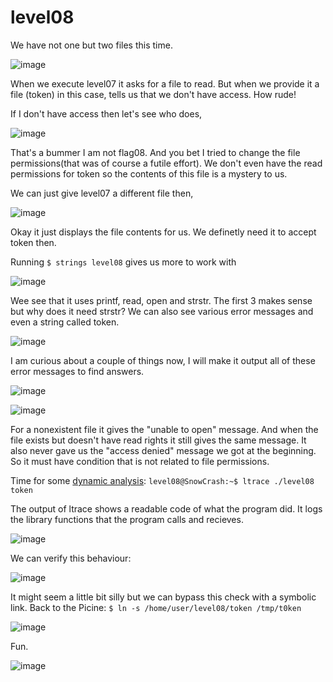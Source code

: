 # level08
We have not one but two files this time.

![image](https://github.com/user-attachments/assets/0f51ad1d-7c4b-4a1d-8210-33f0ade20606)

When we execute level07 it asks for a file to read. But when we provide it a file (token) in this case, tells us that we don't have access. How rude!

If I don't have access then let's see who does,

![image](https://github.com/user-attachments/assets/4fecdfd8-e6f4-4ceb-9f4e-5c60d7066221)

That's a bummer I am not flag08. And you bet I tried to change the file permissions(that was of course a futile effort). We don't even have the read permissions for token so the contents of this file is a mystery to us.

We can just give level07 a different file then,

![image](https://github.com/user-attachments/assets/896750d1-dd2c-4dd6-8b61-e04e0dd44a54)

Okay it just displays the file contents for us. We definetly need it to accept token then.

Running `$ strings level08` gives us more to work with

![image](https://github.com/user-attachments/assets/de05e8b0-b144-4f5b-99fa-09e5ab385ae4)

Wee see that it uses printf, read, open and strstr. The first 3 makes sense but why does it need strstr? We can also see various error messages and even a string called token.

![image](https://github.com/user-attachments/assets/3a6df06c-642d-416d-b47a-08644da20203)

I am curious about a couple of things now, I will make it output all of these error messages to find answers.

![image](https://github.com/user-attachments/assets/ff73443b-d383-4857-97b4-b7bbcfe00a54)

![image](https://github.com/user-attachments/assets/0807852f-55dc-404f-9b06-1c57e62cb0c0)

For a nonexistent file it gives the "unable to open" message. And when the file exists but doesn't have read rights it still gives the same message. It also never gave us the "access denied" message we got at the beginning. So it must have condition that is not related to file permissions.

Time for some [dynamic analysis](https://www.codementor.io/@packt/reverse-engineering-a-linux-executable-hello-world-rjceryk5d): `level08@SnowCrash:~$ ltrace ./level08 token`

The output of ltrace shows a readable code of what the program did. It logs the library functions that the program calls and recieves.

![image](https://github.com/user-attachments/assets/8902f3e0-f30a-4cf1-b676-3c9e57314cec)

We can verify this behaviour:

![image](https://github.com/user-attachments/assets/17e90802-1582-425c-ae53-cc5a11e34731)

It might seem a little bit silly but we can bypass this check with a symbolic link. Back to the Picine: `$ ln -s /home/user/level08/token /tmp/t0ken` 

![image](https://github.com/user-attachments/assets/91c0c5ea-1025-41b6-87bd-fe7525675e60)

Fun.

![image](https://github.com/user-attachments/assets/2e302dcc-1018-47dc-afcf-16f65edc6fdb)
